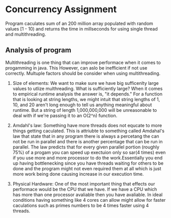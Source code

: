 # Concurrency Assignment

Program caculates sum of an 200 million array populated with random values [1 - 10)
and returns the time in millseconds for using single thread and multithreading.

## Analysis of program
Multithreading is one thing that can improve performace when it comes to progamming in java. This However, can aslo be inefficient if not use correctly. Multuple factors should be consider when using multithreading.

1. Size of elements: We want to make sure we have big sufficenlty large values to utlize multhreading. What is sufficiently large? When it comes to empirical runtime analysis the answer is, "it depends." For a function that is looking at string lengths, we might intuit that string lengths of 1, 10, and 20 aren't long enough to tell us anything meaningful about runtime. But a string of length 1,000,000,000 will be unreasonable to deal with if we're passing it to an O(2^n) function.

2. Amdahl's law: Something have more threads does not equcate to more things getting caculated. This is attriubte to something called Amdahal's
law that state that in any program there is always a percetang the can not be run in parallel and there is another percentage that can be run
in parallel. The law predicts that for every given parallel portion (roughly 75%) of a progam you can speed up exectuion only so sar(4 times) even if you use more and more processor to do the work.Essentially you end up having bottlenecking since you have threads waiting for others to be done and the program might not even required them at all which is just more work being done causing increase in our execution time.

3. Physical Hardware: One of the most important thing that effects our performace would be the CPU that we have. If we have a CPU which has more than one processor avaliable then you have avaliable. In ideal conditions having something like 4 cores can allow might allow for faster caculations such as primes numbers to be 4 times faster using 4 threads.

